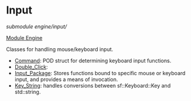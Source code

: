 # Input
*submodule*
*engine/input/*

[Module Engine](../engine.md)

Classes for handling mouse/keyboard input.

- [Command](command.md): POD struct for determining keyboard input functions.
- [Double_Click](double_click.md):
- [Input_Package](input_package.md): Stores functions bound to specific mouse or keyboard input, and provides a means of invocation.
- [Key_String](key_string.md): handles conversions between sf::Keyboard::Key and std::string.